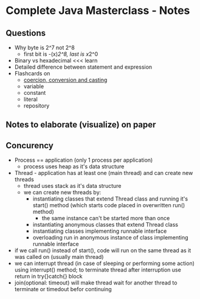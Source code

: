 # Complete Java Masterclass - Notes

## Questions

- Why byte is 2^7 not 2^8
  - first bit is -(x)*2^8, last is x*2^0
- Binary vs hexadecimal <<< learn
- Detailed difference between statement and expression
- Flashcards on
  - [coercion, conversion and casting](https://en.wikipedia.org/wiki/Type_conversion)
  - variable
  - constant
  - literal
  - repository

## Notes to elaborate (visualize) on paper

## Concurency

- Process == application (only 1 process per application)
  - process uses heap as it's data structure
- Thread - application has at least one (main thread) and can create new threads
  - thread uses stack as it's data structure
  - we can create new threads by:
    - instantiating classes that extend Thread class and running it's start() method (which starts code placed in overwritten run() method)
      - the same instance can't be started more than once
    - instantiating anonymous classes that extend Thread class
    - instantiating classes implementing runnable interface
    - overloading run in anonymous instance of class implementing runnable interface
- if we call run() instead of start(), code will run on the same thread as it was called on (usually main thread)
- we can interrupt thread (in case of sleeping or performing some action) using interrupt() method; to terminate thread after interruption use return in try{}catch{} block
- join(optional: timeout) will make thread wait for another thread to terminate or timedout befor continuing
